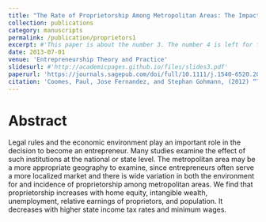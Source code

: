 ```yaml
---
title: "The Rate of Proprietorship Among Metropolitan Areas: The Impact of the Local Economic Environment and Capital Resources"
collection: publications
category: manuscripts
permalink: /publication/proprietors1
excerpt: #'This paper is about the number 3. The number 4 is left for future work.'
date: 2013-07-01
venue: 'Entrepreneurship Theory and Practice'
slidesurl: #'http://academicpages.github.io/files/slides3.pdf'
paperurl: 'https://journals.sagepub.com/doi/full/10.1111/j.1540-6520.2012.00511.x'
citation: 'Coomes, Paul, Jose Fernandez, and Stephan Gohmann, (2012) “The Rate of Proprietorship among Metropolitan Areas: The Impact of Institutions, Local Economic Environment and Capital Resources” Entrepreneurship Theory and Practice, 37(4): 745-770'
---
```


# Abstract
Legal rules and the economic environment play an important role in the decision to become an entrepreneur. Many studies examine the effect of such institutions at the national or state level. The metropolitan area may be a more appropriate geography to examine, since entrepreneurs often serve a more localized market and there is wide variation in both the environment for and incidence of proprietorship among metropolitan areas. We find that proprietorship increases with home equity, intangible wealth, unemployment, relative earnings of proprietors, and population. It decreases with higher state income tax rates and minimum wages.
